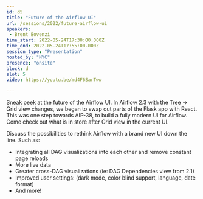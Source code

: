 ```yaml
---
id: d5
title: "Future of the Airflow UI"
url: /sessions/2022/future-airflow-ui
speakers:
 - Brent Bovenzi
time_start: 2022-05-24T17:30:00.000Z
time_end: 2022-05-24T17:55:00.000Z
session_type: "Presentation"
hosted_by: "NYC"
presence: "onsite"
block: d
slot: 5
video: https://youtu.be/md4F6SarTww

---
```


Sneak peek at the future of the Airflow UI. In Airflow 2.3 with the Tree -> Grid view changes, we began to swap out parts of the Flask app with React. This was one step towards AIP-38, to build a fully modern UI for Airflow. Come check out what is in store after Grid view in the current UI.
  
Discuss the possibilities to rethink Airflow with a brand new UI down the line. Such as:
  * Integrating all DAG visualizations into each other and remove constant page reloads 
  * More live data
  * Greater cross-DAG visualizations (ie: DAG Dependencies view from 2.1)
  * Improved user settings: (dark mode, color blind support, language, date format)
  * And more!

